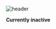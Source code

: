 
![header](https://capsule-render.vercel.app/api?type=wave&color=gradient&height=200&section=footer&text=Gamedude's%20profile&fontSize=50)


**Currently inactive**
